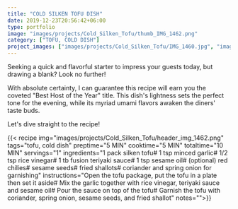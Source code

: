 ```yaml
---
title: "COLD SILKEN TOFU DISH"
date: 2019-12-23T20:56:42+06:00
type: portfolio
image: "images/projects/Cold_Silken_Tofu/thumb_IMG_1462.png"
category: ["TOFU, COLD DISH"]
project_images: ["images/projects/Cold_Silken_Tofu/IMG_1460.jpg", "images/projects/Cold_Silken_Tofu/IMG_1461.jpg"]
---
```

Seeking a quick and flavorful starter to impress your guests today, but drawing a blank? Look no further!

With absolute certainty, I can guarantee this recipe will earn you the coveted "Best Host of the Year" title. This dish's lightness sets the perfect tone for the evening, while its myriad umami flavors awaken the diners' taste buds.

Let's dive straight to the recipe!

{{< recipe 
img="images/projects/Cold_Silken_Tofu/header_img_1462.png"
tags="tofu, cold dish" 
preptime="5 MIN" 
cooktime="5 MIN" 
totaltime="10 MIN" 
servings="1" 
ingredients="1 pack silken tofu# 1 tsp minced garlic# 1/2 tsp rice vinegar# 1 tb fusion teriyaki sauce# 1 tsp sesame oil# (optional) red chilies# sesame seeds# fried shallots# coriander and spring onion for garnishing" 
instructions="Open the tofu package, put the tofu in a plate then set it aside# Mix the garlic together with rice vinegar, teriyaki sauce and sesame oil# Pour the sauce on top of the tofu# Garnish the tofu with coriander, spring onion, sesame seeds, and fried shallot"
notes="">}}




